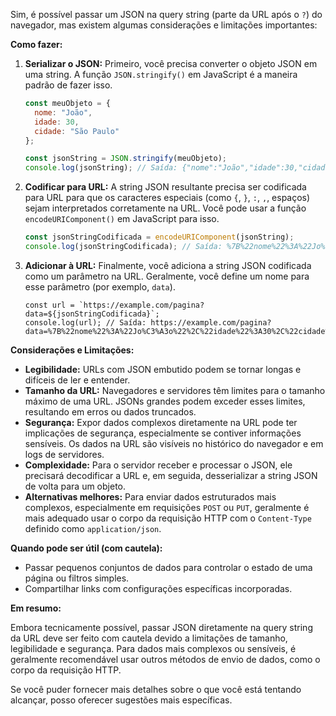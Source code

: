 Sim, é possível passar um JSON na query string (parte da URL após o `?`) do navegador, mas existem algumas considerações e limitações importantes:

**Como fazer:**

1.  **Serializar o JSON:** Primeiro, você precisa converter o objeto JSON em uma string. A função `JSON.stringify()` em JavaScript é a maneira padrão de fazer isso.

    ```javascript
    const meuObjeto = {
      nome: "João",
      idade: 30,
      cidade: "São Paulo"
    };

    const jsonString = JSON.stringify(meuObjeto);
    console.log(jsonString); // Saída: {"nome":"João","idade":30,"cidade":"São Paulo"}
    ```

2.  **Codificar para URL:** A string JSON resultante precisa ser codificada para URL para que os caracteres especiais (como `{`, `}`, `:`, `,`, espaços) sejam interpretados corretamente na URL. Você pode usar a função `encodeURIComponent()` em JavaScript para isso.

    ```javascript
    const jsonStringCodificada = encodeURIComponent(jsonString);
    console.log(jsonStringCodificada); // Saída: %7B%22nome%22%3A%22Jo%C3%A3o%22%2C%22idade%22%3A30%2C%22cidade%22%3A%22S%C3%A3o%20Paulo%22%7D
    ```

3.  **Adicionar à URL:** Finalmente, você adiciona a string JSON codificada como um parâmetro na URL. Geralmente, você define um nome para esse parâmetro (por exemplo, `data`).

    ```
    const url = `https://example.com/pagina?data=${jsonStringCodificada}`;
    console.log(url); // Saída: https://example.com/pagina?data=%7B%22nome%22%3A%22Jo%C3%A3o%22%2C%22idade%22%3A30%2C%22cidade%22%3A%22S%C3%A3o%20Paulo%22%7D
    ```

**Considerações e Limitações:**

  * **Legibilidade:** URLs com JSON embutido podem se tornar longas e difíceis de ler e entender.
  * **Tamanho da URL:** Navegadores e servidores têm limites para o tamanho máximo de uma URL. JSONs grandes podem exceder esses limites, resultando em erros ou dados truncados.
  * **Segurança:** Expor dados complexos diretamente na URL pode ter implicações de segurança, especialmente se contiver informações sensíveis. Os dados na URL são visíveis no histórico do navegador e em logs de servidores.
  * **Complexidade:** Para o servidor receber e processar o JSON, ele precisará decodificar a URL e, em seguida, desserializar a string JSON de volta para um objeto.
  * **Alternativas melhores:** Para enviar dados estruturados mais complexos, especialmente em requisições `POST` ou `PUT`, geralmente é mais adequado usar o corpo da requisição HTTP com o `Content-Type` definido como `application/json`.

**Quando pode ser útil (com cautela):**

  * Passar pequenos conjuntos de dados para controlar o estado de uma página ou filtros simples.
  * Compartilhar links com configurações específicas incorporadas.

**Em resumo:**

Embora tecnicamente possível, passar JSON diretamente na query string da URL deve ser feito com cautela devido a limitações de tamanho, legibilidade e segurança. Para dados mais complexos ou sensíveis, é geralmente recomendável usar outros métodos de envio de dados, como o corpo da requisição HTTP.

Se você puder fornecer mais detalhes sobre o que você está tentando alcançar, posso oferecer sugestões mais específicas.
